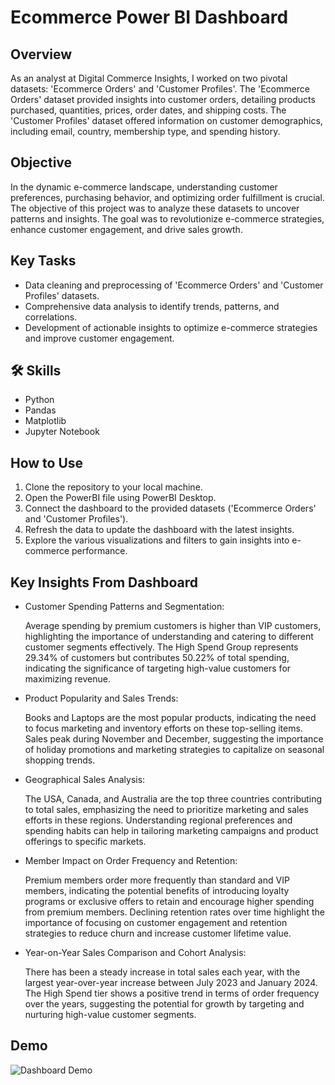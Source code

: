 
# Ecommerce Power BI Dashboard

## Overview
As an analyst at Digital Commerce Insights, I worked on two pivotal datasets: 'Ecommerce Orders' and 'Customer Profiles'. The 'Ecommerce Orders' dataset provided insights into customer orders, detailing products purchased, quantities, prices, order dates, and shipping costs. The 'Customer Profiles' dataset offered information on customer demographics, including email, country, membership type, and spending history.

## Objective
In the dynamic e-commerce landscape, understanding customer preferences, purchasing behavior, and optimizing order fulfillment is crucial. The objective of this project was to analyze these datasets to uncover patterns and insights. The goal was to revolutionize e-commerce strategies, enhance customer engagement, and drive sales growth.

## Key Tasks
- Data cleaning and preprocessing of 'Ecommerce Orders' and 'Customer Profiles' datasets.
- Comprehensive data analysis to identify trends, patterns, and correlations.
- Development of actionable insights to optimize e-commerce strategies and improve customer engagement.






## 🛠 Skills
- Python
- Pandas
- Matplotlib
- Jupyter Notebook


## How to Use
1. Clone the repository to your local machine.
2. Open the PowerBI file using PowerBI Desktop.
3. Connect the dashboard to the provided datasets ('Ecommerce Orders' and 'Customer Profiles').
4. Refresh the data to update the dashboard with the latest insights.
5. Explore the various visualizations and filters to gain insights into e-commerce performance.
    
## Key Insights From Dashboard

- Customer Spending Patterns and Segmentation:

    Average spending by premium customers is higher than VIP    customers, highlighting the importance of understanding and catering to different customer segments effectively.
    The High Spend Group represents 29.34% of customers but contributes 50.22% of total spending, indicating the significance of targeting high-value customers for maximizing revenue.

- Product Popularity and Sales Trends:

    Books and Laptops are the most popular products, indicating the need to focus marketing and inventory efforts on these top-selling items.
    Sales peak during November and December, suggesting the importance of holiday promotions and marketing strategies to capitalize on seasonal shopping trends.

- Geographical Sales Analysis:

    The USA, Canada, and Australia are the top three countries contributing to total sales, emphasizing the need to prioritize marketing and sales efforts in these regions.
    Understanding regional preferences and spending habits can help in tailoring marketing campaigns and product offerings to specific markets.

- Member Impact on Order Frequency and Retention:

    Premium members order more frequently than standard and VIP members, indicating the potential benefits of introducing loyalty programs or exclusive offers to retain and encourage higher spending from premium members.
    Declining retention rates over time highlight the importance of focusing on customer engagement and retention strategies to reduce churn and increase customer lifetime value.

- Year-on-Year Sales Comparison and Cohort Analysis:

    There has been a steady increase in total sales each year, with the largest year-over-year increase between July 2023 and January 2024.
    The High Spend tier shows a positive trend in terms of order frequency over the years, suggesting the potential for growth by targeting and nurturing high-value customer segments.

## Demo

![Dashboard Demo](https://drive.google.com/file/d/1hJSAP0QI_JaV1ogOHP0Rtrfc5sevTNKc/view?usp=sharing)

